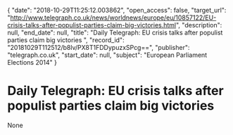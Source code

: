 {
  "date": "2018-10-29T11:25:12.003862", 
  "open_access": false, 
  "target_url": "http://www.telegraph.co.uk/news/worldnews/europe/eu/10857122/EU-crisis-talks-after-populist-parties-claim-big-victories.html", 
  "description": null, 
  "end_date": null, 
  "title": "Daily Telegraph: EU crisis talks after populist parties claim big victories ", 
  "record_id": "20181029T112512/b8lv/PX8T1FDDypuzxSPcg==", 
  "publisher": "telegraph.co.uk", 
  "start_date": null, 
  "subject": "European Parliament Elections 2014"
}

# Daily Telegraph: EU crisis talks after populist parties claim big victories 

None